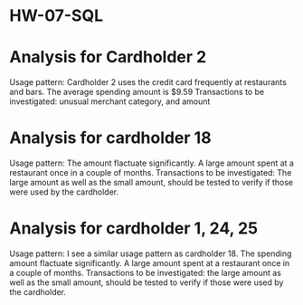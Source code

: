# HW-07-SQL
# Analysis for Cardholder 2 
  Usage pattern: Cardholder 2 uses the credit card frequently at restaurants and bars. The average spending amount is $9.59
  Transactions to be investigated: unusual merchant category, and amount

# Analysis for cardholder 18
  Usage pattern: The amount flactuate significantly. A large amount spent at a restaurant once in a couple of months.
  Transactions to be investigated: The large amount as well as the small amount, should be tested to verify if those were used by the cardholder. 

# Analysis for cardholder 1, 24, 25
  Usage pattern: I see a similar usage pattern as cardholder 18. The spending amount flactuate significantly. A large amount spent at a restaurant once in a couple of months.
  Transactions to be investigated: the large amount as well as the small amount, should be tested to verify if those were used by the cardholder. 
